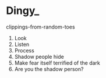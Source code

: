 
# Dingy_
clippings-from-random-toes

1. Look
2. Listen
3. Process
4. Shadow people hide
5. Make fear itself terrified of the dark
6. Are you the shadow person?
